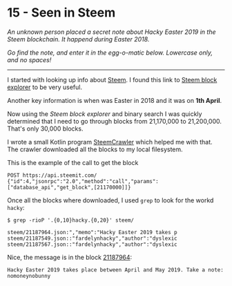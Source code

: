 # 15 - Seen in Steem

*An unknown person placed a secret note about Hacky Easter 2019 in the Steem blockchain.*
*It happend during Easter 2018.*

*Go find the note, and enter it in the egg-o-matic below. Lowercase only, and no spaces!*

---

I started with looking up info about [Steem](https://en.wikipedia.org/wiki/Steem). I found this link to [Steem block
explorer](https://steemblockexplorer.com/) to be very useful.

Another key information is when was Easter in 2018 and it was on **1th April**.

Now using the *Steem block explorer* and binary search I was quickly determined that I need to go through blocks from
21,170,000 to 21,200,000. That's only 30,000 blocks.

I wrote a small Kotlin program [SteemCrawler](SteemCrawler.kt) which helped me with that. The crawler
downloaded all the blocks to my local filesystem.

This is the example of the call to get the block
```
POST https://api.steemit.com/
{"id":4,"jsonrpc":"2.0","method":"call","params":["database_api","get_block",[21170000]]}
```

Once all the blocks where downloaded, I used `grep` to look for the workd `hacky`:
```
$ grep -rioP '.{0,10}hacky.{0,20}' steem/

steem/21187964.json:","memo":"Hacky Easter 2019 takes p
steem/21187549.json::"fardelynhacky","author":"dyslexic
steem/21187567.json::"fardelynhacky","author":"dyslexic
```

Nice, the message is in the block [21187964](https://steemblockexplorer.com/block/21187964):

```Hacky Easter 2019 takes place between April and May 2019. Take a note: nomoneynobunny```